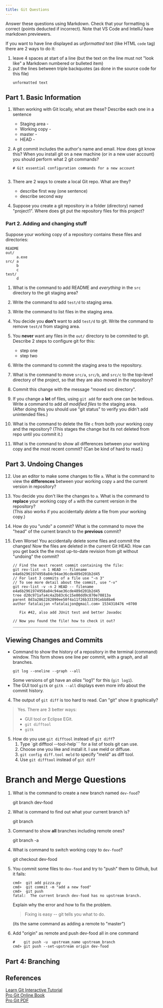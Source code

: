 ```yaml
---
title: Git Questions
---
```


Answer these questions using Markdown.  Check that your formatting is correct (points deducted if incorrect).
Note that VS Code and IntelliJ have markdown previewers.

If you want to have line displayed as *unformatted text* (like HTML `code` tag) there are 2 ways to do it:
1. leave 4 spaces at start of a line (but the text on the line must not "look like" a Markdown numbered or bulleted item)
2. put the lines between triple backquotes (as done in the source code for this file)
    ```
    unformatted text
    ```

## Part 1. Basic Information

1. When working with Git locally, what are these?  Describe each one in a sentence
   * Staging area -
   * Working copy -
   * master -
   * HEAD -

2. A git commit includes the author's name and email.  How does git know this?  When you install git on a new machine (or in a new user account) you should perform what 2 git commands?
    ```
    # Git essential configuration commands for a new account


    ```
3. There are 2 ways to create a local Git repo.  What are they?
    - describe first way (one sentence)
    - describe second way


4. Suppose you create a git repository in a folder (directory) named "project1". Where does git put the repository files for this project?


### Part 2. Adding and changing stuff

Suppose your working copy of a repository contains these files and directories:
```
README
out/
     a.exe
src/ a
     b
	 c
test/
     d
```     

1. What is the command to add README and *everything* in the `src` directory to the git staging area?


2. Write the command to add `test/d` to staging area.


3. Write the command to list files in the staging area.


4. You decide you **don't** want to add `test/d` to git.  Write the command to remove `test/d` from staging area.


5. You **never** want any files in the `out/` directory to be commited to git. Describe 2 steps to configure git for this:
    * step one
	* step two

6. Write the command to commit the staging area to the repository.


7. What is the command to move `src/a`, `src/b`, and `src/c` to the top-level directory of the project, so that they are also moved in the repository?


8. Commit this change with the message "moved src directory".


9. If you change a **lot** of files, using `git add` for each one can be tedious.  Write a command to add *all modified files* to the staging area.   
    (After doing this you should use "git status" to verify you didn't add unintended files.)


10. What is the command to delete the file `c` from both your working copy and the repository? (This stages the change but its not deleted from repo until you commit it.)


11. What is the command to show all differences between your working copy and the most recent commit? (Can be kind of hard to read.)


## Part 3. Undoing Changes

12. Use an editor to make some changes to file `a`.  What is the command to view the **differences** between your working copy `a` and the current version in repository?


12. You decide you don't like the changes to `a`. What is the command to **replace** your working copy of `a` with the current version in the repository?    
    (This also works if you accidentally *delete* a file from your working copy.)


13. How do you "undo" a commit?  What is the command to move the "head" of the current branch to the **previous** commit?


14. Even Worse! You accidentally delete some files and commit the changes! Now the files are deleted in the current Git HEAD.   How can you get back the the most up-to-date revision from git without "undoing" the commit?

    ```
    // Find the most recent commit containing the file:
    git rev-list -n 1 HEAD -- filename
    e4a6b2961974958a84c94ae36cde489d201b2d45
    // For last 3 commits of a file use "-n 3"
    // To see more detail about the commit, use "-v"
    git rev-list -v -n 2 HEAD -- filename
    e4a6b2961974958a84c94ae36cde489d201b2d45
    tree d20c971afa4c4a2b83c6c15e00dd9c870e70813a
    parent 8d3a2862282090ee50f4a11f26b333391ebb8be6
    author fatalaijon <fatalaijon@gmail.com> 1534318476 +0700

       Fix #42, also add JUnit test and better Javadoc

    // Now you found the file! how to check it out? 
    ____________________________________
    ```

## Viewing Changes and Commits

* Command to show the history of a repository in the terminal (command) window.  This form shows one line per commit, with a graph, and all branches.
    ```
    git log --oneline --graph --all
    ```
    Some versions of git have an *alias* "log1" for this (`git log1`).
* The GUI tool `gitk` or `gitk --all` displays even more info about the commit history.


4. The output of `git diff` is too hard to read. Can "git" show it graphically?
> Yes. There are 3 better ways:
> * GUI tool or Eclipse EGit.
> * `git difftool`
> * `gitk`

5. How do you use `git difftool` instead of `git diff`?
   1. Type `git difftool --tool-help``` for a list of tools git can use.
   2. Choose one you like and install it. I use meld or diffuse.
   3. `git config diff.tool meld` to specify "meld" as diff tool.
   4. Use `git difftool` instead of `git diff`



# Branch and Merge Questions

1. What is the command to create a new branch named `dev-food`?

    git branch dev-food

2. What is command to find out what your current branch is?

    git branch

3. Command to show **all** branches including remote ones?

    git branch -a

4. What is command to switch working copy to `dev-food`?

    git checkout dev-food


5. You commit some files to `dev-food` and try to "push" them to Github, but it fails:

    ```
    cmd>  git add pizza.py
    cmd>  git commit -m "add a new food"
    cmd>  git push
    fatal:  The current branch dev-food has no upstream branch. 
    ```

    Explain why the error and how to fix the problem.

    > Fixing is easy -- git tells you what to do.

     (its the same command as adding a remote to "master")

6. Add "origin" as remote and push dev-food all in one command

    ```
    #    git push -u  upstream_name upstream_branch
    cmd> git push --set-upstream origin dev-food
    ```

## Part 4: Branching



## References

[Learn Git Interactive Tutorial][LearnGitInteractive]    
[Pro Git Online Book][ProGit]    
[Pro Git PDF][ProGitPdf]

[ProGit]: https://www.git-scm.com/book/en/v2 "Pro Git online book on Git-scm.com"
[ProGitPdf]: https://progit2.s3.amazonaws.com/en/2016-03-22-f3531/progit-en.1084.pdf "Pro Git v.2 PDF on AWS. Longer, book format."
[LearnGitInteractive]: https://learngitbranching.js.org "Interactive graphical git tutorial"
[Visualize Git]: http://git-school.github.io/visualizing-git/ "Online tools draws a graph of commits in a repo, as you type"
